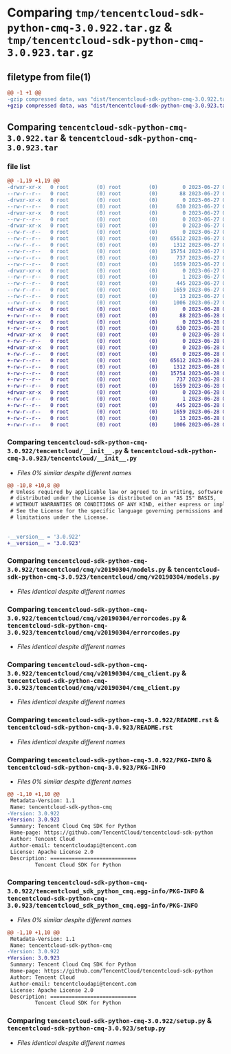 # Comparing `tmp/tencentcloud-sdk-python-cmq-3.0.922.tar.gz` & `tmp/tencentcloud-sdk-python-cmq-3.0.923.tar.gz`

## filetype from file(1)

```diff
@@ -1 +1 @@
-gzip compressed data, was "dist/tencentcloud-sdk-python-cmq-3.0.922.tar", last modified: Tue Jun 27 00:21:21 2023, max compression
+gzip compressed data, was "dist/tencentcloud-sdk-python-cmq-3.0.923.tar", last modified: Wed Jun 28 00:23:30 2023, max compression
```

## Comparing `tencentcloud-sdk-python-cmq-3.0.922.tar` & `tencentcloud-sdk-python-cmq-3.0.923.tar`

### file list

```diff
@@ -1,19 +1,19 @@
-drwxr-xr-x   0 root         (0) root         (0)        0 2023-06-27 00:21:21.000000 tencentcloud-sdk-python-cmq-3.0.922/
--rw-r--r--   0 root         (0) root         (0)       88 2023-06-27 00:21:21.000000 tencentcloud-sdk-python-cmq-3.0.922/setup.cfg
-drwxr-xr-x   0 root         (0) root         (0)        0 2023-06-27 00:21:21.000000 tencentcloud-sdk-python-cmq-3.0.922/tencentcloud/
--rw-r--r--   0 root         (0) root         (0)      630 2023-06-27 00:21:21.000000 tencentcloud-sdk-python-cmq-3.0.922/tencentcloud/__init__.py
-drwxr-xr-x   0 root         (0) root         (0)        0 2023-06-27 00:21:21.000000 tencentcloud-sdk-python-cmq-3.0.922/tencentcloud/cmq/
--rw-r--r--   0 root         (0) root         (0)        0 2023-06-27 00:21:21.000000 tencentcloud-sdk-python-cmq-3.0.922/tencentcloud/cmq/__init__.py
-drwxr-xr-x   0 root         (0) root         (0)        0 2023-06-27 00:21:21.000000 tencentcloud-sdk-python-cmq-3.0.922/tencentcloud/cmq/v20190304/
--rw-r--r--   0 root         (0) root         (0)        0 2023-06-27 00:21:21.000000 tencentcloud-sdk-python-cmq-3.0.922/tencentcloud/cmq/v20190304/__init__.py
--rw-r--r--   0 root         (0) root         (0)    65612 2023-06-27 00:21:21.000000 tencentcloud-sdk-python-cmq-3.0.922/tencentcloud/cmq/v20190304/models.py
--rw-r--r--   0 root         (0) root         (0)     1312 2023-06-27 00:21:21.000000 tencentcloud-sdk-python-cmq-3.0.922/tencentcloud/cmq/v20190304/errorcodes.py
--rw-r--r--   0 root         (0) root         (0)    15754 2023-06-27 00:21:21.000000 tencentcloud-sdk-python-cmq-3.0.922/tencentcloud/cmq/v20190304/cmq_client.py
--rw-r--r--   0 root         (0) root         (0)      737 2023-06-27 00:21:21.000000 tencentcloud-sdk-python-cmq-3.0.922/README.rst
--rw-r--r--   0 root         (0) root         (0)     1659 2023-06-27 00:21:21.000000 tencentcloud-sdk-python-cmq-3.0.922/PKG-INFO
-drwxr-xr-x   0 root         (0) root         (0)        0 2023-06-27 00:21:21.000000 tencentcloud-sdk-python-cmq-3.0.922/tencentcloud_sdk_python_cmq.egg-info/
--rw-r--r--   0 root         (0) root         (0)        1 2023-06-27 00:21:21.000000 tencentcloud-sdk-python-cmq-3.0.922/tencentcloud_sdk_python_cmq.egg-info/dependency_links.txt
--rw-r--r--   0 root         (0) root         (0)      445 2023-06-27 00:21:21.000000 tencentcloud-sdk-python-cmq-3.0.922/tencentcloud_sdk_python_cmq.egg-info/SOURCES.txt
--rw-r--r--   0 root         (0) root         (0)     1659 2023-06-27 00:21:21.000000 tencentcloud-sdk-python-cmq-3.0.922/tencentcloud_sdk_python_cmq.egg-info/PKG-INFO
--rw-r--r--   0 root         (0) root         (0)       13 2023-06-27 00:21:21.000000 tencentcloud-sdk-python-cmq-3.0.922/tencentcloud_sdk_python_cmq.egg-info/top_level.txt
--rw-r--r--   0 root         (0) root         (0)     1006 2023-06-27 00:21:21.000000 tencentcloud-sdk-python-cmq-3.0.922/setup.py
+drwxr-xr-x   0 root         (0) root         (0)        0 2023-06-28 00:23:30.000000 tencentcloud-sdk-python-cmq-3.0.923/
+-rw-r--r--   0 root         (0) root         (0)       88 2023-06-28 00:23:30.000000 tencentcloud-sdk-python-cmq-3.0.923/setup.cfg
+drwxr-xr-x   0 root         (0) root         (0)        0 2023-06-28 00:23:30.000000 tencentcloud-sdk-python-cmq-3.0.923/tencentcloud/
+-rw-r--r--   0 root         (0) root         (0)      630 2023-06-28 00:23:30.000000 tencentcloud-sdk-python-cmq-3.0.923/tencentcloud/__init__.py
+drwxr-xr-x   0 root         (0) root         (0)        0 2023-06-28 00:23:30.000000 tencentcloud-sdk-python-cmq-3.0.923/tencentcloud/cmq/
+-rw-r--r--   0 root         (0) root         (0)        0 2023-06-28 00:23:30.000000 tencentcloud-sdk-python-cmq-3.0.923/tencentcloud/cmq/__init__.py
+drwxr-xr-x   0 root         (0) root         (0)        0 2023-06-28 00:23:30.000000 tencentcloud-sdk-python-cmq-3.0.923/tencentcloud/cmq/v20190304/
+-rw-r--r--   0 root         (0) root         (0)        0 2023-06-28 00:23:30.000000 tencentcloud-sdk-python-cmq-3.0.923/tencentcloud/cmq/v20190304/__init__.py
+-rw-r--r--   0 root         (0) root         (0)    65612 2023-06-28 00:23:30.000000 tencentcloud-sdk-python-cmq-3.0.923/tencentcloud/cmq/v20190304/models.py
+-rw-r--r--   0 root         (0) root         (0)     1312 2023-06-28 00:23:30.000000 tencentcloud-sdk-python-cmq-3.0.923/tencentcloud/cmq/v20190304/errorcodes.py
+-rw-r--r--   0 root         (0) root         (0)    15754 2023-06-28 00:23:30.000000 tencentcloud-sdk-python-cmq-3.0.923/tencentcloud/cmq/v20190304/cmq_client.py
+-rw-r--r--   0 root         (0) root         (0)      737 2023-06-28 00:23:30.000000 tencentcloud-sdk-python-cmq-3.0.923/README.rst
+-rw-r--r--   0 root         (0) root         (0)     1659 2023-06-28 00:23:30.000000 tencentcloud-sdk-python-cmq-3.0.923/PKG-INFO
+drwxr-xr-x   0 root         (0) root         (0)        0 2023-06-28 00:23:30.000000 tencentcloud-sdk-python-cmq-3.0.923/tencentcloud_sdk_python_cmq.egg-info/
+-rw-r--r--   0 root         (0) root         (0)        1 2023-06-28 00:23:30.000000 tencentcloud-sdk-python-cmq-3.0.923/tencentcloud_sdk_python_cmq.egg-info/dependency_links.txt
+-rw-r--r--   0 root         (0) root         (0)      445 2023-06-28 00:23:30.000000 tencentcloud-sdk-python-cmq-3.0.923/tencentcloud_sdk_python_cmq.egg-info/SOURCES.txt
+-rw-r--r--   0 root         (0) root         (0)     1659 2023-06-28 00:23:30.000000 tencentcloud-sdk-python-cmq-3.0.923/tencentcloud_sdk_python_cmq.egg-info/PKG-INFO
+-rw-r--r--   0 root         (0) root         (0)       13 2023-06-28 00:23:30.000000 tencentcloud-sdk-python-cmq-3.0.923/tencentcloud_sdk_python_cmq.egg-info/top_level.txt
+-rw-r--r--   0 root         (0) root         (0)     1006 2023-06-28 00:23:30.000000 tencentcloud-sdk-python-cmq-3.0.923/setup.py
```

### Comparing `tencentcloud-sdk-python-cmq-3.0.922/tencentcloud/__init__.py` & `tencentcloud-sdk-python-cmq-3.0.923/tencentcloud/__init__.py`

 * *Files 0% similar despite different names*

```diff
@@ -10,8 +10,8 @@
 # Unless required by applicable law or agreed to in writing, software
 # distributed under the License is distributed on an "AS IS" BASIS,
 # WITHOUT WARRANTIES OR CONDITIONS OF ANY KIND, either express or implied.
 # See the License for the specific language governing permissions and
 # limitations under the License.
 
 
-__version__ = '3.0.922'
+__version__ = '3.0.923'
```

### Comparing `tencentcloud-sdk-python-cmq-3.0.922/tencentcloud/cmq/v20190304/models.py` & `tencentcloud-sdk-python-cmq-3.0.923/tencentcloud/cmq/v20190304/models.py`

 * *Files identical despite different names*

### Comparing `tencentcloud-sdk-python-cmq-3.0.922/tencentcloud/cmq/v20190304/errorcodes.py` & `tencentcloud-sdk-python-cmq-3.0.923/tencentcloud/cmq/v20190304/errorcodes.py`

 * *Files identical despite different names*

### Comparing `tencentcloud-sdk-python-cmq-3.0.922/tencentcloud/cmq/v20190304/cmq_client.py` & `tencentcloud-sdk-python-cmq-3.0.923/tencentcloud/cmq/v20190304/cmq_client.py`

 * *Files identical despite different names*

### Comparing `tencentcloud-sdk-python-cmq-3.0.922/README.rst` & `tencentcloud-sdk-python-cmq-3.0.923/README.rst`

 * *Files identical despite different names*

### Comparing `tencentcloud-sdk-python-cmq-3.0.922/PKG-INFO` & `tencentcloud-sdk-python-cmq-3.0.923/PKG-INFO`

 * *Files 0% similar despite different names*

```diff
@@ -1,10 +1,10 @@
 Metadata-Version: 1.1
 Name: tencentcloud-sdk-python-cmq
-Version: 3.0.922
+Version: 3.0.923
 Summary: Tencent Cloud Cmq SDK for Python
 Home-page: https://github.com/TencentCloud/tencentcloud-sdk-python
 Author: Tencent Cloud
 Author-email: tencentcloudapi@tencent.com
 License: Apache License 2.0
 Description: ============================
         Tencent Cloud SDK for Python
```

### Comparing `tencentcloud-sdk-python-cmq-3.0.922/tencentcloud_sdk_python_cmq.egg-info/PKG-INFO` & `tencentcloud-sdk-python-cmq-3.0.923/tencentcloud_sdk_python_cmq.egg-info/PKG-INFO`

 * *Files 0% similar despite different names*

```diff
@@ -1,10 +1,10 @@
 Metadata-Version: 1.1
 Name: tencentcloud-sdk-python-cmq
-Version: 3.0.922
+Version: 3.0.923
 Summary: Tencent Cloud Cmq SDK for Python
 Home-page: https://github.com/TencentCloud/tencentcloud-sdk-python
 Author: Tencent Cloud
 Author-email: tencentcloudapi@tencent.com
 License: Apache License 2.0
 Description: ============================
         Tencent Cloud SDK for Python
```

### Comparing `tencentcloud-sdk-python-cmq-3.0.922/setup.py` & `tencentcloud-sdk-python-cmq-3.0.923/setup.py`

 * *Files identical despite different names*


